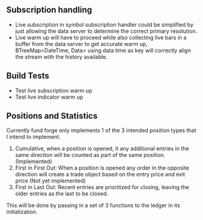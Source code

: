 
## Subscription handling
- Live subscription in symbol subscription handler could be simplified by just allowing the data server to determine the correct primary resolution.
- Live warm up will have to proceed while also collecting live bars in a buffer from the data server to get accurate warm up, BTreeMap<DateTime<Utc>, Data> 
using data time as key will correctly align the stream with the history available.


## Build Tests
- Test live subscription warm up
- Test live indicator warm up


## Positions and Statistics
Currently fund forge only implements 1 of the 3 intended position types that I intend to implement.
1. Cumulative, when a position is opened, it any additional entries in the same direction will be counted as part of the same position. (Implemented)
2. First in First Out: When a position is opened any order in the opposite direction will create a trade object based on the entry price and exit price (Not yet implemented)
3. First in Last Out: Recent entries are prioritized for closing, leaving the older entries as the last to be closed.

This will be done by passing in a set of 3 functions to the ledger in its initialization.

